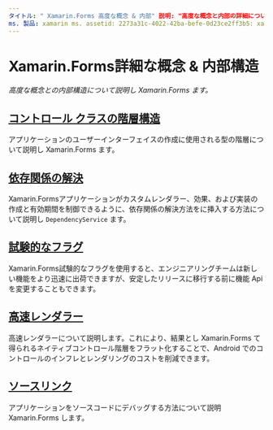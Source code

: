 ```yaml
---
タイトル: " Xamarin.Forms 高度な概念 & 内部" 説明: "高度な概念と内部の詳細について説明 Xamarin.Forms します。"
ms. 製品: xamarin ms. assetid: 2273a31c-4022-42ba-befe-0d23ce2ff3b5: xamarin-forms author: davidbritch ms. author: dabritch ms. date: 03/20/2020 no loc: [ Xamarin.Forms , Xamarin.Essentials ]
---
```


# <a name="xamarinforms-advanced-concepts--internals"></a>Xamarin.Forms詳細な概念 & 内部構造

_高度な概念との内部構造について説明し Xamarin.Forms ます。_

## <a name="controls-class-hierarchy"></a>[コントロール クラスの階層構造](class-hierarchy.md)

アプリケーションのユーザーインターフェイスの作成に使用される型の階層について説明し Xamarin.Forms ます。

## <a name="dependency-resolution"></a>[依存関係の解決](dependency-resolution.md)

Xamarin.Formsアプリケーションがカスタムレンダラー、効果、および実装の作成と有効期間を制御できるように、依存関係の解決方法をに挿入する方法について説明し `DependencyService` ます。

## <a name="experimental-flags"></a>[試験的なフラグ](experimental-flags.md)

Xamarin.Forms試験的なフラグを使用すると、エンジニアリングチームは新しい機能をより迅速に出荷できますが、安定したリリースに移行する前に機能 Api を変更することもできます。

## <a name="fast-renderers"></a>[高速レンダラー](fast-renderers.md)

高速レンダラーについて説明します。これにより、結果とし Xamarin.Forms て得られるネイティブコントロール階層をフラット化することで、Android でのコントロールのインフレとレンダリングのコストを削減できます。

## <a name="source-link"></a>[ソースリンク](sourcelink.md)

アプリケーションをソースコードにデバッグする方法について説明 Xamarin.Forms します。
